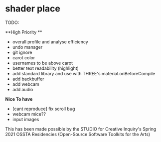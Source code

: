 # shader place


TODO:

**High Priority **
- overall profile and analyse efficiency
- undo manager
- git ignore
- carot color
- usernames to be above carot
- better text readability (highlight)
- add standard library and use with THREE's material.onBeforeCompile
- add backbuffer
- add webcam
- add audio

**Nice To have**
- [cant reproduce] fix scroll bug
- webcam mice??
- input images

This has been made possible by the STUDIO for Creative Inquiry's Spring 2021 OSSTA Residencies (Open-Source Software Toolkits for the Arts)
